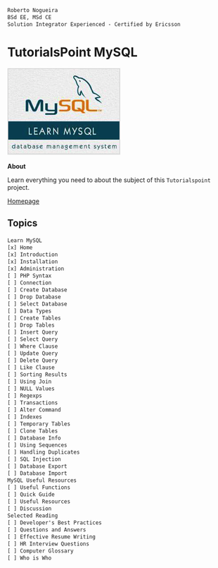 ```
Roberto Nogueira  
BSd EE, MSd CE
Solution Integrator Experienced - Certified by Ericsson
```
# TutorialsPoint MySQL

![tutorialspoint image](images/tutorialspoint.png)

**About**

Learn everything you need to about the subject of this `Tutorialspoint` project.

[Homepage](https://www.tutorialspoint.com/mysql/index.htm)

## Topics
```
Learn MySQL
[x] Home
[x] Introduction
[x] Installation
[x] Administration
[ ] PHP Syntax
[ ] Connection
[ ] Create Database
[ ] Drop Database
[ ] Select Database
[ ] Data Types
[ ] Create Tables
[ ] Drop Tables
[ ] Insert Query
[ ] Select Query
[ ] Where Clause
[ ] Update Query
[ ] Delete Query
[ ] Like Clause
[ ] Sorting Results
[ ] Using Join
[ ] NULL Values
[ ] Regexps
[ ] Transactions
[ ] Alter Command
[ ] Indexes
[ ] Temporary Tables
[ ] Clone Tables
[ ] Database Info
[ ] Using Sequences
[ ] Handling Duplicates
[ ] SQL Injection
[ ] Database Export
[ ] Database Import
MySQL Useful Resources
[ ] Useful Functions
[ ] Quick Guide
[ ] Useful Resources
[ ] Discussion
Selected Reading
[ ] Developer's Best Practices
[ ] Questions and Answers
[ ] Effective Resume Writing
[ ] HR Interview Questions
[ ] Computer Glossary
[ ] Who is Who
```
